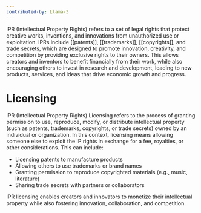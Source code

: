 ```yaml
---
contributed-by: Llama-3
---
```

IPR (Intellectual Property Rights) refers to a set of legal rights that protect creative works, inventions, and innovations from unauthorized use or exploitation. IPRs include [[patents]], [[trademarks]], [[copyrights]], and trade secrets, which are designed to promote innovation, creativity, and competition by providing exclusive rights to their owners. This allows creators and inventors to benefit financially from their work, while also encouraging others to invest in research and development, leading to new products, services, and ideas that drive economic growth and progress.
# Licensing
IPR (Intellectual Property Rights) Licensing refers to the process of granting permission to use, reproduce, modify, or distribute intellectual property (such as patents, trademarks, copyrights, or trade secrets) owned by an individual or organization.
In this context, licensing means allowing someone else to exploit the IP rights in exchange for a fee, royalties, or other considerations. This can include:

- Licensing patents to manufacture products
- Allowing others to use trademarks or brand names
- Granting permission to reproduce copyrighted materials (e.g., music, literature)
- Sharing trade secrets with partners or collaborators

IPR licensing enables creators and innovators to monetize their intellectual property while also fostering innovation, collaboration, and competition.